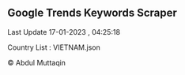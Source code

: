 

## Google Trends Keywords Scraper 
 
Last Update 17-01-2023 , 04:25:18

Country List :
VIETNAM.json



© Abdul Muttaqin 
